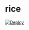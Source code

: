 # rice

[![Deploy](https://www.herokucdn.com/deploy/button.png)](https://dashboard.heroku.com/new?template=https://github.com/softbeen/rice)
